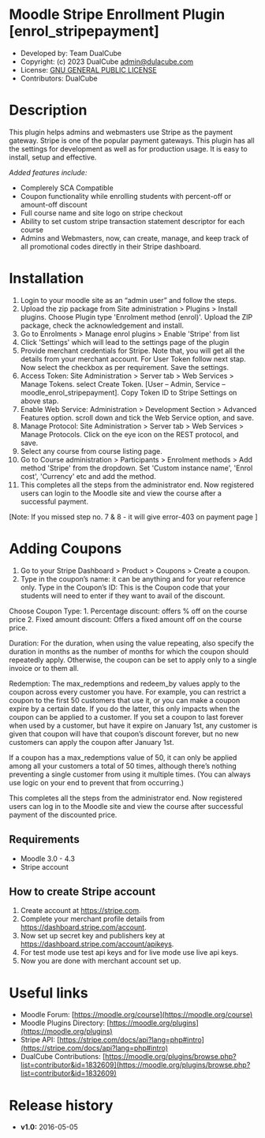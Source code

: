 Moodle Stripe Enrollment Plugin [enrol_stripepayment]
=======================
* Developed by: Team DualCube
* Copyright: (c) 2023 DualCube <admin@dulacube.com>
* License: [GNU GENERAL PUBLIC LICENSE](LICENSE)
* Contributors:  DualCube

Description
===========
This plugin helps admins and webmasters use Stripe as the payment gateway. Stripe is one of the popular payment gateways. This plugin has all the settings for development as well as for production usage. It is easy to install, setup and effective.

_Added features include:_
* Complerely SCA Compatible
* Coupon functionality while enrolling students with percent-off or amount-off discount
* Full course name and site logo on stripe checkout
* Ability to set custom stripe transaction statement descriptor for each course
* Admins and Webmasters, now, can create, manage, and keep track of all promotional codes directly in their Stripe dashboard.

Installation
============
1. Login to your moodle site as an “admin user” and follow the steps.
2. Upload the zip package from Site administration > Plugins > Install plugins. Choose Plugin type 'Enrolment method (enrol)'. Upload the ZIP package, check the acknowledgement and install.
3. Go to Enrolments > Manage enrol plugins > Enable 'Stripe' from list
4. Click 'Settings' which will lead to the settings page of the plugin
5. Provide merchant credentials for Stripe. Note that, you will get all the details from your merchant account. For User Token follow next stap. Now select the checkbox as per requirement. Save the settings.
6. Access Token: Site Administration > Server tab > Web Services > Manage Tokens. select Create Token. [User – Admin, Service – moodle_enrol_stripepayment]. Copy Token ID to Stripe Settings on above stap.
7. Enable Web Service: Administration > Development Section > Advanced Features option. scroll down and tick the Web Service option, and save.
8. Manage Protocol: Site Administration > Server tab > Web Services > Manage Protocols. Click on the eye icon on the REST protocol, and save.
9. Select any course from course listing page.
10. Go to Course administration > Participants > Enrolment methods > Add method 'Stripe' from the dropdown. Set 'Custom instance name', 'Enrol cost', 'Currency' etc and add the method.
11. This completes all the steps from the administrator end. Now registered users can login to the Moodle site and view the course after a successful payment.

[Note: If you missed step no. 7 & 8 - it will give error-403 on payment page ]

Adding Coupons
==============
1. Go to your Stripe Dashboard >  Product > Coupons > Create a coupon.
2. Type in the coupon’s name: it can be anything and for your reference only.
  Type in the Coupon’s ID: This is the Coupon code that your students will need to enter if they want to avail of the discount.

  Choose Coupon Type: 
    1. Percentage discount: offers % off on the course price 
    2. Fixed amount discount: Offers a fixed amount off on the course price.

  Duration: For the duration, when using the value repeating, also specify the duration in months as the number of months for which the coupon should repeatedly apply. Otherwise, the coupon can be set to apply only to a single invoice or to them all.

Redemption: The max_redemptions and redeem_by values apply to the coupon across every customer you have. For example, you can restrict a coupon to the first 50 customers that use it, or you can make a coupon expire by a certain date. If you do the latter, this only impacts when the coupon can be applied to a customer. 
If you set a coupon to last forever when used by a customer, but have it expire on January 1st, any customer is given that coupon will have that coupon’s discount forever, but no new customers can apply the coupon after January 1st.

If a coupon has a max_redemptions value of 50, it can only be applied among all your customers a total of 50 times, although there’s nothing preventing a single customer from using it multiple times. (You can always use logic on your end to prevent that from occurring.)

This completes all the steps from the administrator end. Now registered users can log in to the Moodle site and view the course after successful payment of the discounted price.

Requirements
------------
* Moodle 3.0 - 4.3
* Stripe account


How to create Stripe account
--------------
1. Create account at https://stripe.com.
2. Complete your merchant profile details from https://dashboard.stripe.com/account.
3. Now set up secret key and publishers key at https://dashboard.stripe.com/account/apikeys.
4. For test mode use test api keys and for live mode use live api keys.
5. Now you are done with merchant account set up.


Useful links
============
* Moodle Forum: [https://moodle.org/course](https://moodle.org/course)
* Moodle Plugins Directory:  [https://moodle.org/plugins](https://moodle.org/plugins)
* Stripe API: [https://stripe.com/docs/api?lang=php#intro](https://stripe.com/docs/api?lang=php#intro)
* DualCube Contributions: [https://moodle.org/plugins/browse.php?list=contributor&id=1832609](https://moodle.org/plugins/browse.php?list=contributor&id=1832609)


Release history
===============
* **v1.0:** 2016-05-05
